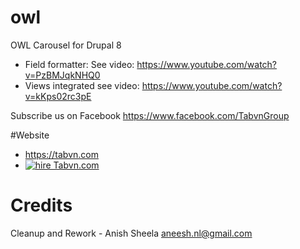 # owl
OWL Carousel for Drupal 8
+ Field formatter: See video: https://www.youtube.com/watch?v=PzBMJqkNHQ0
+ Views integrated see video: https://www.youtube.com/watch?v=kKps02rc3pE

Subscribe us on Facebook
https://www.facebook.com/TabvnGroup

#Website
+ https://tabvn.com
+ <a href="https://www.upwork.com/o/companies/_~012a10c4ff792ca829/" rel="nofollow"><img src="https://d1a6a9r46cnyll.cloudfront.net/39cf672e47f6fa58d02a7a678441c04252385203/687474703a2f2f636c6f75642e746162766e2e636f6d2f313434333037373131302e706e67" alt="hire Tabvn.com"></a>

# Credits

Cleanup and Rework - Anish Sheela <aneesh.nl@gmail.com>
